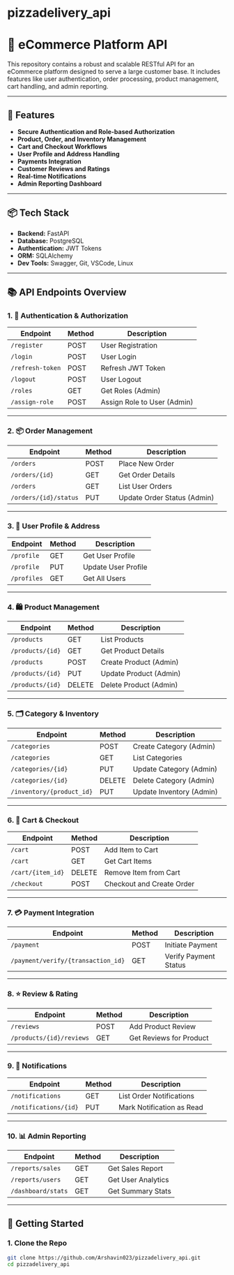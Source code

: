 # pizzadelivery_api
# 🛒 eCommerce Platform API

This repository contains a robust and scalable RESTful API for an eCommerce platform designed to serve a large customer base. It includes features like user authentication, order processing, product management, cart handling, and admin reporting.

---

## 🚀 Features

- **Secure Authentication and Role-based Authorization**
- **Product, Order, and Inventory Management**
- **Cart and Checkout Workflows**
- **User Profile and Address Handling**
- **Payments Integration**
- **Customer Reviews and Ratings**
- **Real-time Notifications**
- **Admin Reporting Dashboard**

---

## 📦 Tech Stack

- **Backend:** FastAPI 
- **Database:** PostgreSQL
- **Authentication:** JWT Tokens
- **ORM:** SQLAlchemy 
- **Dev Tools:** Swagger, Git, VSCode, Linux

---

## 📚 API Endpoints Overview

### 1. 🔐 Authentication & Authorization

| Endpoint | Method | Description |
|----------|--------|-------------|
| `/register` | POST | User Registration |
| `/login` | POST | User Login |
| `/refresh-token` | POST | Refresh JWT Token |
| `/logout` | POST | User Logout |
| `/roles` | GET | Get Roles (Admin) |
| `/assign-role` | POST | Assign Role to User (Admin) |

---

### 2. 📦 Order Management

| Endpoint | Method | Description |
|----------|--------|-------------|
| `/orders` | POST | Place New Order |
| `/orders/{id}` | GET | Get Order Details |
| `/orders` | GET | List User Orders |
| `/orders/{id}/status` | PUT | Update Order Status (Admin) |

---

### 3. 👤 User Profile & Address

| Endpoint | Method | Description |
|----------|--------|-------------|
| `/profile` | GET | Get User Profile |
| `/profile` | PUT | Update User Profile |
| `/profiles` | GET | Get All Users |

---

### 4. 🛍️ Product Management

| Endpoint | Method | Description |
|----------|--------|-------------|
| `/products` | GET | List Products |
| `/products/{id}` | GET | Get Product Details |
| `/products` | POST | Create Product (Admin) |
| `/products/{id}` | PUT | Update Product (Admin) |
| `/products/{id}` | DELETE | Delete Product (Admin) |

---

### 5. 🗂️ Category & Inventory

| Endpoint | Method | Description |
|----------|--------|-------------|
| `/categories` | POST | Create Category (Admin) |
| `/categories` | GET | List Categories |
| `/categories/{id}` | PUT | Update Category (Admin) |
| `/categories/{id}` | DELETE | Delete Category (Admin) |
| `/inventory/{product_id}` | PUT | Update Inventory (Admin) |

---

### 6. 🛒 Cart & Checkout

| Endpoint | Method | Description |
|----------|--------|-------------|
| `/cart` | POST | Add Item to Cart |
| `/cart` | GET | Get Cart Items |
| `/cart/{item_id}` | DELETE | Remove Item from Cart |
| `/checkout` | POST | Checkout and Create Order |

---

### 7. 💳 Payment Integration

| Endpoint | Method | Description |
|----------|--------|-------------|
| `/payment` | POST | Initiate Payment |
| `/payment/verify/{transaction_id}` | GET | Verify Payment Status |

---

### 8. ⭐ Review & Rating

| Endpoint | Method | Description |
|----------|--------|-------------|
| `/reviews` | POST | Add Product Review |
| `/products/{id}/reviews` | GET | Get Reviews for Product |

---

### 9. 🔔 Notifications

| Endpoint | Method | Description |
|----------|--------|-------------|
| `/notifications` | GET | List Order Notifications |
| `/notifications/{id}` | PUT | Mark Notification as Read |

---

### 10. 📊 Admin Reporting

| Endpoint | Method | Description |
|----------|--------|-------------|
| `/reports/sales` | GET | Get Sales Report |
| `/reports/users` | GET | Get User Analytics |
| `/dashboard/stats` | GET | Get Summary Stats |

---

## 📖 Getting Started

### 1. Clone the Repo
```bash
git clone https://github.com/Arshavin023/pizzadelivery_api.git
cd pizzadelivery_api
